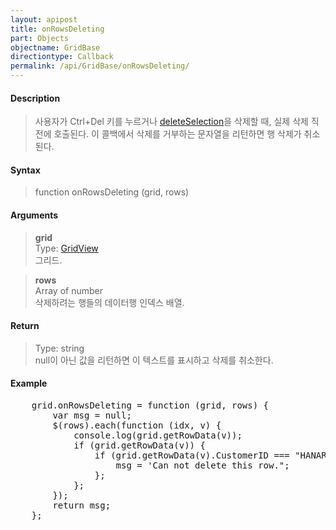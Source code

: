 ```yaml
---
layout: apipost
title: onRowsDeleting
part: Objects
objectname: GridBase
directiontype: Callback
permalink: /api/GridBase/onRowsDeleting/
---
```



#### Description

> 사용자가 Ctrl+Del 키를 누르거나 [deleteSelection](/api/GridBase/deleteSelection/)을 삭제할 때, 실제 삭제 직전에 호출된다. 이 콜백에서 삭제를 거부하는 문자열을 리턴하면 행 삭제가 취소된다.   

#### Syntax

> function onRowsDeleting (grid, rows)  

#### Arguments

> **grid**  
> Type: [GridView](/api/types/GridView/)  
> 그리드.  

> **rows**  
> Array of number  
> 삭제하려는 행들의 데이터행 인덱스 배열.  

#### Return

> Type: string  
> null이 아닌 값을 리턴하면 이 텍스트를 표시하고 삭제를 취소한다.  

#### Example

<pre class="prettyprint">
    grid.onRowsDeleting = function (grid, rows) {
        var msg = null;
        $(rows).each(function (idx, v) {
            console.log(grid.getRowData(v));
            if (grid.getRowData(v)) {
                if (grid.getRowData(v).CustomerID === "HANAR") {
                    msg = 'Can not delete this row.";
                };
            };
        });
        return msg;
    };
</pre>

